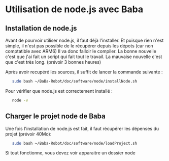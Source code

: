 Utilisation de node.js avec Baba
==========

## Installation de node.js
Avant de pourvoir utiliser node.js, il faut déjà l'installer.
Et puisque rien n'est simple, il n'est pas possible de le récupérer depuis les dépots (car non comptatible avec ARM6)
Il va donc falloir le compiler. La bonne nouvelle c'est que j'ai fait un script qui fait tout le travail.
La mauvaise nouvelle c'est que c'est très long. (prévoir 3 bonnes heures)

Après avoir recupéré les sources, il suffit de lancer la commande suivante :
``` bash
   sudo bash ~/BaBa-Robot/doc/software/node/installNode.sh
```
Pour vérifier que node.js est correctement installé :
``` bash
   node -v
```
## Charger le projet node de Baba
Une fois l'installation de node.js est fait, il faut récupérer les dépenses du projet (prévoir 40Mo):
``` bash
   sudo bash ~/Baba-Robot/doc/software/node/loadProject.sh
```
Si tout fonctionne, vous devez voir apparaitre un dossier node